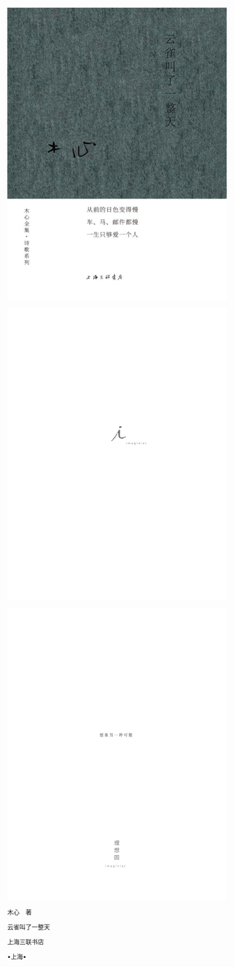    

![](/木心全集（典藏套装十六册）/images/00135.jpeg)

   

![](/木心全集（典藏套装十六册）/images/00136.jpeg)

![](/木心全集（典藏套装十六册）/images/00137.jpeg)

   

  

  

  

木心　著

云雀叫了一整天

  

  

  

  

  

  

上海三联书店

•上海•